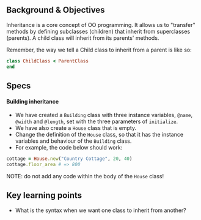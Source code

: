 ## Background & Objectives

Inheritance is a core concept of OO programming. It allows us to "transfer" methods by defining subclasses (children) that inherit from superclasses (parents). A child class will inherit from its parents' methods.

Remember, the way we tell a Child class to inherit from a parent is like so:

```ruby
class ChildClass < ParentClass
end
```

## Specs

#### Building inheritance

- We have created a `Building` class with three instance variables, `@name`, `@width` and `@length`, set with the three parameters of `initialize`.
- We have also create a `House` class that is empty.
- Change the definition of the `House` class, so that it has the instance variables and behaviour of the `Building` class.
- For example, the code below should work:

```ruby
cottage = House.new("Country Cottage", 20, 40)
cottage.floor_area # => 800
```

NOTE: do not add any code within the body of the `House` class!


## Key learning points

- What is the syntax when we want one class to inherit from another?

